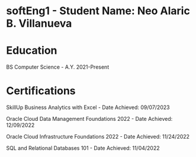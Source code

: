 # softEng1 - Student Name: Neo Alaric B. Villanueva

# Education 
BS Computer Science  - A.Y. 2021-Present

# Certifications
SkillUp Business Analytics with Excel - Date Achieved: 09/07/2023

Oracle Cloud Data Management Foundations 2022 - Date Achieved: 12/09/2022

Oracle Cloud Infrastructure Foundations 2022 - Date Achieved: 11/24/2022

SQL and Relational Databases 101 - Date Achieved: 11/04/2022
